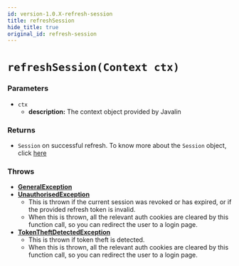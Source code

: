 ```yaml
---
id: version-1.0.X-refresh-session
title: refreshSession
hide_title: true
original_id: refresh-session
---
```


# `refreshSession(Context ctx)`
### Parameters
- `ctx`
    - **description:** The context object provided by Javalin

### Returns
- `Session` on successful refresh. To know more about the `Session` object, click [here](./session-object/overview)

### Throws
- **[GeneralException](./error-handling/general-error)**
- **[UnauthorisedException](./error-handling/unauthorised)**
    - This is thrown if the current session was revoked or has expired, or if the provided refresh token is invalid.
    - When this is thrown, all the relevant auth cookies are cleared by this function call, so you can redirect the user to a login page.
- **[TokenTheftDetectedException](./error-handling/token-theft-detected)**
    - This is thrown if token theft is detected.
    - When this is thrown, all the relevant auth cookies are cleared by this function call, so you can redirect the user to a login page.